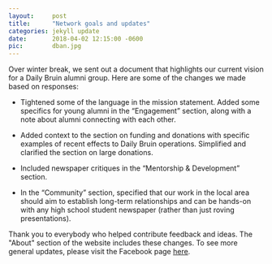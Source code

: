 ```yaml
---
layout:     post
title:      "Network goals and updates"
categories: jekyll update
date:       2018-04-02 12:15:00 -0600
pic:        dban.jpg
---
```


Over winter break, we sent out a document that highlights our current vision for a Daily Bruin alumni group. Here are some of the changes we made based on responses:

- Tightened some of the language in the mission statement. Added some specifics for young alumni in the “Engagement” section, along with a note about alumni connecting with each other.

- Added context to the section on funding and donations with specific examples of recent effects to Daily Bruin operations. Simplified and clarified the section on large donations.

- Included newspaper critiques in the “Mentorship & Development” section.

- In the “Community” section, specified that our work in the local area should aim to establish long-term relationships and can be hands-on with any high school student newspaper (rather than just roving presentations).

Thank you to everybody who helped contribute feedback and ideas. The "About" section of the website includes these changes. To see more general updates, please visit the Facebook page [here](https://www.facebook.com/groups/126873934036600).